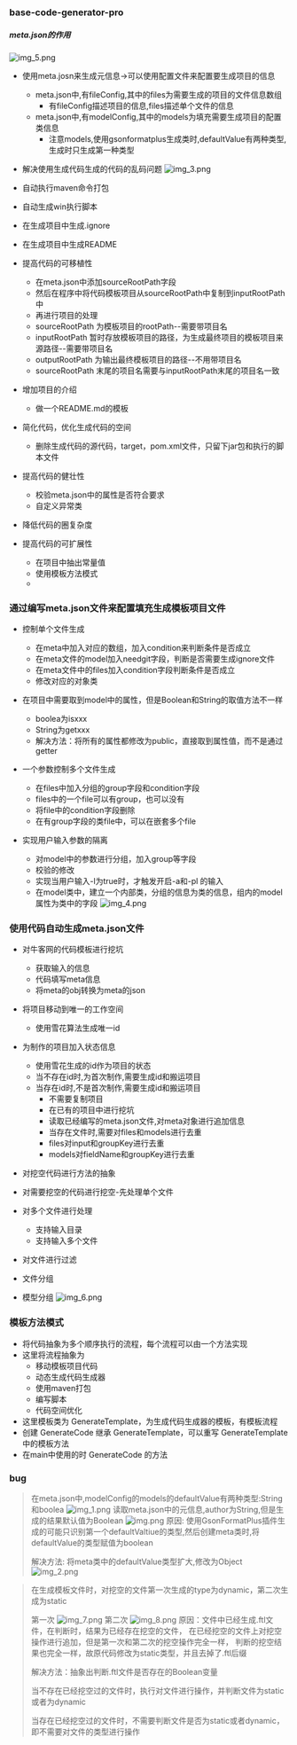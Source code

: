### base-code-generator-pro

##### meta.json的作用

![img_5.png](img_5.png)

- 使用meta.josn来生成元信息->可以使用配置文件来配置要生成项目的信息
    - meta.json中,有fileConfig,其中的files为需要生成的项目的文件信息数组
        - 有fileConfig描述项目的信息,files描述单个文件的信息
    - meta.json中,有modelConfig,其中的models为填充需要生成项目的配置类信息
        - 注意models,使用gsonformatplus生成类时,defaultValue有两种类型,生成时只生成第一种类型
- 解决使用生成代码生成的代码的乱码问题
  ![img_3.png](img_3.png)
- 自动执行maven命令打包
- 自动生成win执行脚本
- 在生成项目中生成.ignore
- 在生成项目中生成README

- 提高代码的可移植性
    - 在meta.json中添加sourceRootPath字段
    - 然后在程序中将代码模板项目从sourceRootPath中复制到inputRootPath中
    - 再进行项目的处理
    - sourceRootPath 为模板项目的rootPath--需要带项目名
    - inputRootPath 暂时存放模板项目的路径，为生成最终项目的模板项目来源路径--需要带项目名
    - outputRootPath 为输出最终模板项目的路径--不用带项目名
    - sourceRootPath 末尾的项目名需要与inputRootPath末尾的项目名一致
- 增加项目的介绍
    - 做一个README.md的模板
- 简化代码，优化生成代码的空间
    - 删除生成代码的源代码，target，pom.xml文件，只留下jar包和执行的脚本文件
- 提高代码的健壮性
    - 校验meta.json中的属性是否符合要求
    - 自定义异常类
- 降低代码的圈复杂度
- 提高代码的可扩展性
    - 在项目中抽出常量值
    - 使用模板方法模式
    -

### 通过编写meta.json文件来配置填充生成模板项目文件

- 控制单个文件生成
    - 在meta中加入对应的数组，加入condition来判断条件是否成立
    - 在meta文件的model加入needgit字段，判断是否需要生成ignore文件
    - 在meta文件中的files加入condition字段判断条件是否成立
    - 修改对应的对象类
- 在项目中需要取到model中的属性，但是Boolean和String的取值方法不一样
    - boolea为isxxx
    - String为getxxx
    - 解决方法：将所有的属性都修改为public，直接取到属性值，而不是通过getter

- 一个参数控制多个文件生成
    - 在files中加入分组的group字段和condition字段
    - files中的一个file可以有group，也可以没有
    - 将file中的condition字段删除
    - 在有group字段的类file中，可以在嵌套多个file

- 实现用户输入参数的隔离
    - 对model中的参数进行分组，加入group等字段
    - 校验的修改
    - 实现当用户输入-l为true时，才触发开启-a和-pl 的输入
    - 在model类中，建立一个内部类，分组的信息为类的信息，组内的model属性为类中的字段
      ![img_4.png](img_4.png)

### 使用代码自动生成meta.json文件

- 对牛客网的代码模板进行挖坑
    - 获取输入的信息
    - 代码填写meta信息
    - 将meta的obj转换为meta的json

- 将项目移动到唯一的工作空间
    - 使用雪花算法生成唯一id

- 为制作的项目加入状态信息
    - 使用雪花生成的id作为项目的状态
    - 当不存在id时,为首次制作,需要生成id和搬运项目
    - 当存在id时,不是首次制作,需要生成id和搬运项目
        - 不需要复制项目
        - 在已有的项目中进行挖坑
        - 读取已经编写的meta.json文件,对meta对象进行追加信息
        - 当存在文件时,需要对files和models进行去重
        - files对input和groupKey进行去重
        - models对fieldName和groupKey进行去重
- 对挖空代码进行方法的抽象
- 对需要挖空的代码进行挖空-先处理单个文件
- 对多个文件进行处理
    - 支持输入目录
    - 支持输入多个文件

- 对文件进行过滤
- 文件分组
- 模型分组
  ![img_6.png](img_6.png)

### 模板方法模式

- 将代码抽象为多个顺序执行的流程，每个流程可以由一个方法实现
- 这里将流程抽象为
    - 移动模板项目代码
    - 动态生成代码生成器
    - 使用maven打包
    - 编写脚本
    - 代码空间优化
- 这里模板类为 GenerateTemplate，为生成代码生成器的模板，有模板流程
- 创建 GenerateCode 继承 GenerateTemplate，可以重写 GenerateTemplate 中的模板方法
- 在main中使用的时 GenerateCode 的方法

### bug

> 在meta.json中,modelConfig的models的defaultValue有两种类型:String和boolea
> ![img_1.png](img_1.png)
> 读取meta.json中的元信息,author为String,但是生成的结果默认值为Boolean
> ![img.png](img.png)
> 原因: 使用GsonFormatPlus插件生成的可能只识别第一个defaultValtiue的类型,然后创建meta类时,将defaultValue的类型赋值为boolean
>
>解决方法: 将meta类中的defaultValue类型扩大,修改为Object
> ![img_2.png](img_2.png)

> 在生成模板文件时，对挖空的文件第一次生成的type为dynamic，第二次生成为static
>
> 第一次
> ![img_7.png](img_7.png)
> 第二次
> ![img_8.png](img_8.png)
> 原因：文件中已经生成.ftl文件，在判断时，结果为已经存在挖空的文件，
> 在已经挖空的文件上对挖空操作进行追加，但是第一次和第二次的挖空操作完全一样，
> 判断的挖空结果也完全一样，故原代码修改为static类型，并且去掉了.ftl后缀
> 
> 解决方法：抽象出判断.ftl文件是否存在的Boolean变量
> 
> 当不存在已经挖空过的文件时，执行对文件进行操作，并判断文件为static或者为dynamic
> 
> 当存在已经挖空过的文件时，不需要判断文件是否为static或者dynamic，即不需要对文件的类型进行操作
> 

>


